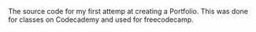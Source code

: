 The source code for my first attemp at creating a Portfolio. This was done for classes on Codecademy and used for freecodecamp.

